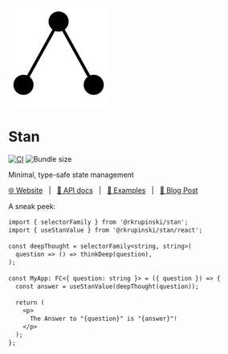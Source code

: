 [![](../website/static/img/logo.svg)](https://rkrupinski.github.io/stan)

# Stan

[![CI](https://github.com/rkrupinski/stan/actions/workflows/ci.yml/badge.svg)](https://github.com/rkrupinski/stan/actions/workflows/ci.yml)
![Bundle size](https://img.shields.io/bundlejs/size/@rkrupinski/stan)

Minimal, type-safe state management

[🌐 Website](https://rkrupinski.github.io/stan) &nbsp;&nbsp;|&nbsp;&nbsp;
[📘 API docs](https://rkrupinski.github.io/stan/docs/api/state) &nbsp;&nbsp;|&nbsp;&nbsp;
[📝 Examples](https://rkrupinski.github.io/stan/docs/getting-started/examples) &nbsp;&nbsp;|&nbsp;&nbsp;
[📰 Blog Post](https://rkrupinski.com/post/introducing-stan)

A sneak peek:

```tsx
import { selectorFamily } from '@rkrupinski/stan';
import { useStanValue } from '@rkrupinski/stan/react';

const deepThought = selectorFamily<string, string>(
  question => () => thinkDeep(question),
);

const MyApp: FC<{ question: string }> = ({ question }) => {
  const answer = useStanValue(deepThought(question));

  return (
    <p>
      The Answer to "{question}" is "{answer}"!
    </p>
  );
};
```
